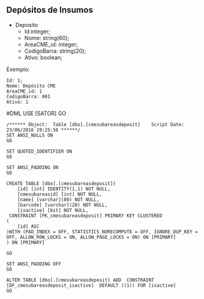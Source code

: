 ## Depósitos de Insumos
 - Deposito
    - Id:integer;
    - Nome: string(60);
    - AreaCME_id: integer;
    - CodigoBarra: string(20);
    - Ativo: boolean;

Exemplo:

    Id: 1;
    Nome: Depósito CME
    AreaCME_id: 1
    CodigoBarra: 001
    Ativo: 1
    
#DML
    USE [SATOR]
    GO
    
    /****** Object:  Table [dbo].[cmesubareasdeposit]    Script Date: 23/06/2016 19:25:56 ******/
    SET ANSI_NULLS ON
    GO
    
    SET QUOTED_IDENTIFIER ON
    GO
    
    SET ANSI_PADDING ON
    GO
    
    CREATE TABLE [dbo].[cmesubareasdeposit](
        [id] [int] IDENTITY(1,1) NOT NULL,
        [cmesubareasid] [int] NOT NULL,
        [name] [varchar](80) NOT NULL,
        [barcode] [varchar](20) NOT NULL,
        [isactive] [bit] NOT NULL,
     CONSTRAINT [PK_cmesubareasdeposit] PRIMARY KEY CLUSTERED 
    (
        [id] ASC
    )WITH (PAD_INDEX = OFF, STATISTICS_NORECOMPUTE = OFF, IGNORE_DUP_KEY = OFF, ALLOW_ROW_LOCKS = ON, ALLOW_PAGE_LOCKS = ON) ON [PRIMARY]
    ) ON [PRIMARY]
    
    GO
    
    SET ANSI_PADDING OFF
    GO
    
    ALTER TABLE [dbo].[cmesubareasdeposit] ADD  CONSTRAINT [DF_cmesubareasdeposit_isactive]  DEFAULT ((1)) FOR [isactive]
    GO
    
